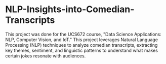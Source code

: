 # NLP-Insights-into-Comedian-Transcripts
This project was done for the UCS672 course, "Data Science Applications: NLP, Computer Vision, and IoT." This project leverages Natural Language Processing (NLP) techniques to analyze comedian transcripts, extracting key themes, sentiment, and linguistic patterns to understand what makes certain jokes resonate with audiences. 
